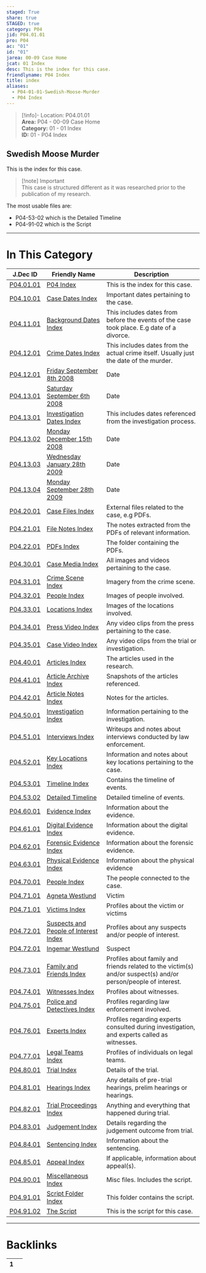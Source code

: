 ```yaml
---  
staged: True  
share: true  
STAGED: true  
category: P04  
jid: P04.01.01  
pro: P04  
ac: "01"  
id: "01"  
jarea: 00-09 Case Home  
jcat: 01 Index  
desc: This is the index for this case.  
friendlyname: P04 Index  
title: index  
aliases:  
  - P04-01-01-Swedish-Moose-Murder  
  - P04 Index  
---  
```

>[!info]- Location: P04.01.01  
>**Area:** P04 - 00-09 Case Home  
>**Category:** 01 - 01 Index  
>**ID:** 01 - P04 Index  
  
## Swedish Moose Murder  
  
This is the index for this case.  
  
  
>[!note]  Important  
>This case is structured different as it was researched prior to the publication of my research.  
>  
  
The most usable files are:  
- P04-53-02 which is the Detailed Timeline  
- P04-91-02 which is the Script   
  
   
  
---  
# In This Category  
  
| J.Dec ID                                                                                                                          | Friendly Name                                                                                                                                       | Description                                                                                                    |  
| --------------------------------------------------------------------------------------------------------------------------------- | --------------------------------------------------------------------------------------------------------------------------------------------------- | -------------------------------------------------------------------------------------------------------------- |  
| [P04.01.01](index.md)                                                                            | [P04 Index](index.md)                                                                                              | This is the index for this case.                                                                               |  
| [P04.10.01](./10-to-19-Case-Dates/index.md)                                                        | [Case Dates Index](./10-to-19-Case-Dates/index.md)                                                                   | Important dates pertaining to the case.                                                                        |  
| [P04.11.01](./10-to-19-Case-Dates/11-Background-Dates/index.md)                                    | [Background Dates Index](./10-to-19-Case-Dates/11-Background-Dates/index.md)                                         | This includes dates from before the events of the case took place. E.g date of a divorce.                      |  
| [P04.12.01](./10-to-19-Case-Dates/12-Crime-Dates/index.md)                                         | [Crime Dates Index](./10-to-19-Case-Dates/12-Crime-Dates/index.md)                                                   | This includes dates from the actual crime itself. Usually just the date of the murder.                         |  
| [P04.12.01](./10-to-19-Case-Dates/12-Crime-Dates/2008-9-8-Friday-September-8th-2008.md)            | [Friday September 8th 2008](./10-to-19-Case-Dates/12-Crime-Dates/2008-9-8-Friday-September-8th-2008.md)              | Date                                                                                                           |  
| [P04.13.01](./10-to-19-Case-Dates/13-Investigation-Dates/2008-9-6-Saturday-September-6th-2008.md)  | [Saturday September 6th 2008](./10-to-19-Case-Dates/13-Investigation-Dates/2008-9-6-Saturday-September-6th-2008.md)  | Date                                                                                                           |  
| [P04.13.01](./10-to-19-Case-Dates/13-Investigation-Dates/index.md)                                 | [Investigation Dates Index](./10-to-19-Case-Dates/13-Investigation-Dates/index.md)                                   | This includes dates referenced from the investigation process.                                                 |  
| [P04.13.02](./10-to-19-Case-Dates/13-Investigation-Dates/2008-12-15-Monday-December-15th-2008.md)  | [Monday December 15th 2008](./10-to-19-Case-Dates/13-Investigation-Dates/2008-12-15-Monday-December-15th-2008.md)    | Date                                                                                                           |  
| [P04.13.03](./10-to-19-Case-Dates/13-Investigation-Dates/2009-1-28-Wednesday-January-28th-2009.md) | [Wednesday January 28th 2009](./10-to-19-Case-Dates/13-Investigation-Dates/2009-1-28-Wednesday-January-28th-2009.md) | Date                                                                                                           |  
| [P04.13.04](./10-to-19-Case-Dates/13-Investigation-Dates/2009-9-28-Monday-September-28th-2009.md)  | [Monday September 28th 2009](./10-to-19-Case-Dates/13-Investigation-Dates/2009-9-28-Monday-September-28th-2009.md)   | Date                                                                                                           |  
| [P04.20.01](./20-to-29-Case-Files/index.md)                                                        | [Case Files Index](./20-to-29-Case-Files/index.md)                                                                   | External files related to the case, e.g PDFs.                                                                  |  
| [P04.21.01](./20-to-29-Case-Files/21-File-Notes/index.md)                                          | [File Notes Index](./20-to-29-Case-Files/21-File-Notes/index.md)                                                     | The notes extracted from the PDFs of relevant information.                                                     |  
| [P04.22.01](./20-to-29-Case-Files/22-PDFs/index.md)                                                | [PDFs Index](./20-to-29-Case-Files/22-PDFs/index.md)                                                                 | The folder containing the PDFs.                                                                                |  
| [P04.30.01](./30-to-39-Case-Media/index.md)                                                        | [Case Media Index](./30-to-39-Case-Media/index.md)                                                                   | All images and videos pertaining to the case.                                                                  |  
| [P04.31.01](./30-to-39-Case-Media/31-Crime-Scene/index.md)                                         | [Crime Scene Index](./30-to-39-Case-Media/31-Crime-Scene/index.md)                                                   | Imagery from the crime scene.                                                                                  |  
| [P04.32.01](./30-to-39-Case-Media/32-People/index.md)                                              | [People Index](./30-to-39-Case-Media/32-People/index.md)                                                             | Images of people involved.                                                                                     |  
| [P04.33.01](./30-to-39-Case-Media/33-Locations/index.md)                                           | [Locations Index](./30-to-39-Case-Media/33-Locations/index.md)                                                       | Images of the locations involved.                                                                              |  
| [P04.34.01](./30-to-39-Case-Media/34-Press-Video/index.md)                                         | [Press Video Index](./30-to-39-Case-Media/34-Press-Video/index.md)                                                   | Any video clips from the press pertaining to the case.                                                         |  
| [P04.35.01](./30-to-39-Case-Media/35-Case-Video/index.md)                                          | [Case Video Index](./30-to-39-Case-Media/35-Case-Video/index.md)                                                     | Any video clips from the trial or investigation.                                                               |  
| [P04.40.01](./40-to-49-Articles/index.md)                                                          | [Articles Index](./40-to-49-Articles/index.md)                                                                       | The articles used in the research.                                                                             |  
| [P04.41.01](./40-to-49-Articles/41-Article-Archive/index.md)                                       | [Article Archive Index](./40-to-49-Articles/41-Article-Archive/index.md)                                             | Snapshots of the articles referenced.                                                                          |  
| [P04.42.01](./40-to-49-Articles/42-Article-Notes/index.md)                                         | [Article Notes Index](./40-to-49-Articles/42-Article-Notes/index.md)                                                 | Notes for the articles.                                                                                        |  
| [P04.50.01](./50-to-59-Investigation/index.md)                                                     | [Investigation Index](./50-to-59-Investigation/index.md)                                                             | Information pertaining to the investigation.                                                                   |  
| [P04.51.01](./50-to-59-Investigation/51-Interviews/index.md)                                       | [Interviews Index](./50-to-59-Investigation/51-Interviews/index.md)                                                  | Writeups and notes about interviews conducted by law enforcement.                                              |  
| [P04.52.01](./50-to-59-Investigation/52-Key-Locations/index.md)                                    | [Key Locations Index](./50-to-59-Investigation/52-Key-Locations/index.md)                                            | Information and notes about key locations pertaining to the case.                                              |  
| [P04.53.01](./50-to-59-Investigation/53-Timeline/index.md)                                         | [Timeline Index](./50-to-59-Investigation/53-Timeline/index.md)                                                      | Contains the timeline of events.                                                                               |  
| [P04.53.02](./50-to-59-Investigation/53-Timeline/02-Detailed-Timeline.md)                          | [Detailed Timeline](./50-to-59-Investigation/53-Timeline/02-Detailed-Timeline.md)                                    | Detailed timeline of events.                                                                                   |  
| [P04.60.01](./60-to-69-Evidence/index.md)                                                          | [Evidence Index](./60-to-69-Evidence/index.md)                                                                       | Information about the evidence.                                                                                |  
| [P04.61.01](./60-to-69-Evidence/61-Digital/index.md)                                               | [Digital Evidence Index](./60-to-69-Evidence/61-Digital/index.md)                                                    | Information about the digital evidence.                                                                        |  
| [P04.62.01](./60-to-69-Evidence/62-Forensic/index.md)                                              | [Forensic Evidence Index](./60-to-69-Evidence/62-Forensic/index.md)                                                  | Information about the forensic evidence.                                                                       |  
| [P04.63.01](./60-to-69-Evidence/63-Physical/index.md)                                              | [Physical Evidence Index](./60-to-69-Evidence/63-Physical/index.md)                                                  | Information about the physical evidence                                                                        |  
| [P04.70.01](./70-to-79-People/index.md)                                                            | [People Index](./70-to-79-People/index.md)                                                                           | The people connected to the case.                                                                              |  
| [P04.71.01](./70-to-79-People/71-Victims/01-Agneta-Westlund.md)                                    | [Agneta Westlund](./70-to-79-People/71-Victims/01-Agneta-Westlund.md)                                                | Victim                                                                                                         |  
| [P04.71.01](./70-to-79-People/71-Victims/index.md)                                                 | [Victims Index](./70-to-79-People/71-Victims/index.md)                                                               | Profiles about the victim or victims                                                                           |  
| [P04.72.01](./70-to-79-People/72-Suspects-and-People-of-Interest/index.md)                         | [Suspects and People of Interest Index](./70-to-79-People/72-Suspects-and-People-of-Interest/index.md)               | Profiles about any suspects and/or people of interest.                                                         |  
| [P04.72.01](./70-to-79-People/72-Suspects-and-People-of-Interest/01-Ingemar-Westlund.md)           | [Ingemar Westlund](./70-to-79-People/72-Suspects-and-People-of-Interest/01-Ingemar-Westlund.md)                      | Suspect                                                                                                        |  
| [P04.73.01](./70-to-79-People/73-Family-and-Friends/index.md)                                      | [Family and Friends Index](./70-to-79-People/73-Family-and-Friends/index.md)                                         | Profiles about family and friends related to the victim(s) and/or suspect(s) and/or person/people of interest. |  
| [P04.74.01](./70-to-79-People/74-Witnesses/index.md)                                               | [Witnesses Index](./70-to-79-People/74-Witnesses/index.md)                                                           | Profiles about witnesses.                                                                                      |  
| [P04.75.01](./70-to-79-People/75-Police-and-Detectives/index.md)                                   | [Police and Detectives Index](./70-to-79-People/75-Police-and-Detectives/index.md)                                   | Profiles regarding law enforcement involved.                                                                   |  
| [P04.76.01](./70-to-79-People/76-Experts/index.md)                                                 | [Experts Index](./70-to-79-People/76-Experts/index.md)                                                               | Profiles regarding experts consulted during investigation, and experts called as witnesses.                    |  
| [P04.77.01](./70-to-79-People/77-Legal-Teams/index.md)                                             | [Legal Teams Index](./70-to-79-People/77-Legal-Teams/index.md)                                                       | Profiles of individuals on legal teams.                                                                        |  
| [P04.80.01](./80-to-89-Trial/index.md)                                                             | [Trial Index](./80-to-89-Trial/index.md)                                                                             | Details of the trial.                                                                                          |  
| [P04.81.01](./80-to-89-Trial/81-Hearings/index.md)                                                 | [Hearings Index](./80-to-89-Trial/81-Hearings/index.md)                                                              | Any details of pre-trial hearings, prelim hearings or hearings.                                                |  
| [P04.82.01](./80-to-89-Trial/82-Trial-Proceedings/index.md)                                        | [Trial Proceedings Index](./80-to-89-Trial/82-Trial-Proceedings/index.md)                                            | Anything and everything that happened during trial.                                                            |  
| [P04.83.01](./80-to-89-Trial/83-Judgement/index.md)                                                | [Judgement Index](./80-to-89-Trial/83-Judgement/index.md)                                                            | Details regarding the judgement outcome from trial.                                                            |  
| [P04.84.01](./80-to-89-Trial/84-Sentencing/index.md)                                               | [Sentencing Index](./80-to-89-Trial/84-Sentencing/index.md)                                                          | Information about the sentencing.                                                                              |  
| [P04.85.01](./80-to-89-Trial/85-Appeal/index.md)                                                   | [Appeal Index](./80-to-89-Trial/85-Appeal/index.md)                                                                  | If applicable, information about appeal(s).                                                                    |  
| [P04.90.01](./90-to-99-Miscellaneous/index.md)                                                     | [Miscellaneous Index](./90-to-99-Miscellaneous/index.md)                                                             | Misc files. Includes the script.                                                                               |  
| [P04.91.01](./90-to-99-Miscellaneous/91-Script/index.md)                                           | [Script Folder Index](./90-to-99-Miscellaneous/91-Script/index.md)                                                   | This folder contains the script.                                                                               |  
| [P04.91.02](./90-to-99-Miscellaneous/91-Script/92-The-Script.md)                                   | [The Script](./90-to-99-Miscellaneous/91-Script/92-The-Script.md)                                                    | This is the script for this case.                                                                              |  
  
  
---  
# Backlinks  
<div><table class="dataview table-view-table"><thead class="table-view-thead"><tr class="table-view-tr-header"><th class="table-view-th"><span></span><span class="dataview small-text">1</span></th><th class="table-view-th"><span></span></th></tr></thead><tbody class="table-view-tbody"></tbody></table></div>